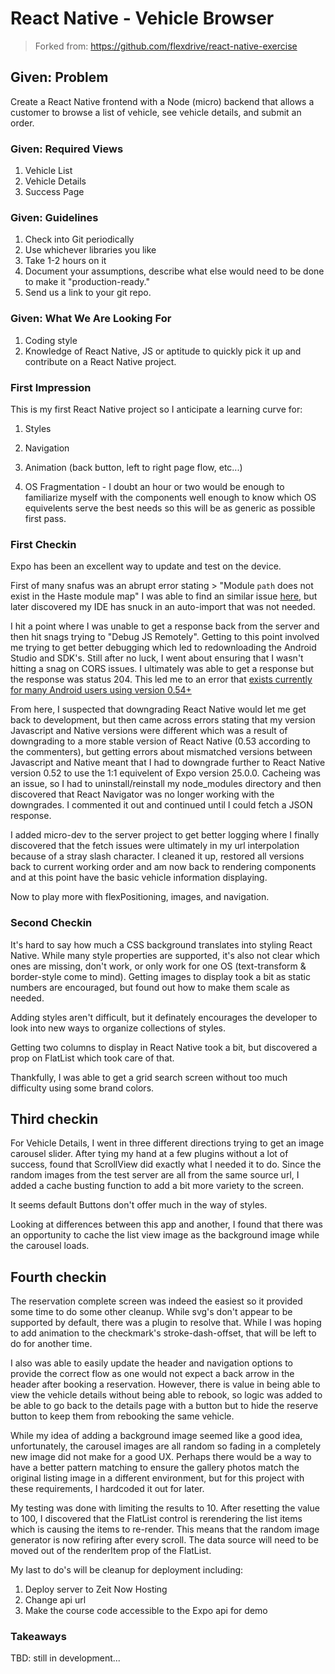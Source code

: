 # React Native - Vehicle Browser

> Forked from: https://github.com/flexdrive/react-native-exercise

## Given: Problem

Create a React Native frontend with a Node (micro) backend that allows a customer to browse a list of vehicle, see vehicle details, and submit an order.


### Given: Required Views

1. Vehicle List
2. Vehicle Details
3. Success Page

### Given: Guidelines

1. Check into Git periodically
2. Use whichever libraries you like
3. Take 1-2 hours on it
4. Document your assumptions, describe what else would need to be done to make it "production-ready."
5. Send us a link to your git repo.

### Given: What We Are Looking For

1. Coding style
2. Knowledge of React Native, JS or aptitude to quickly pick it up and contribute on a React Native project.


### First Impression

This is my first React Native project so I anticipate a learning curve for:

1. Styles

2. Navigation

3. Animation (back button, left to right page flow, etc...)

4. OS Fragmentation - I doubt an hour or two would be enough to familiarize myself with the components well enough to know which OS equivelents serve the best needs so this will be as generic as possible first pass.

### First Checkin

Expo has been an excellent way to update and test on the device. 

First of many snafus was an abrupt error stating > "Module `path` does not exist in the Haste module map"
I was able to find an similar issue [here](https://github.com/zetachang/react-native-dotenv/issues/39), but later discovered my IDE has snuck in an auto-import that was not needed.

I hit a point where I was unable to get a response back from the server and then hit snags trying to "Debug JS Remotely". Getting to this point involved me trying to get better debugging which led to redownloading the Android Studio and SDK's. Still after no luck, I went about ensuring that I wasn't hitting a snag on CORS issues. I ultimately was able to get a response but the response was status 204. This led me to an error that [exists currently for many Android users using version 0.54+](https://github.com/facebook/react-native/issues/18190)

From here, I suspected that downgrading React Native would let me get back to development, but then came across errors stating that my version Javascript and Native versions were different which was a result of downgrading to a more stable version of React Native (0.53 according to the commenters), but getting errors about mismatched versions between Javascript and Native meant that I had to downgrade further to React Native version 0.52 to use the 1:1 equivelent of Expo version 25.0.0. Cacheing was an issue, so I had to uninstall/reinstall my node_modules directory and then discovered that React Navigator was no longer working with the downgrades. I commented it out and continued until I could fetch a JSON response. 

I added micro-dev to the server project to get better logging where I finally discovered that the fetch issues were ultimately in my url interpolation because of a stray slash character. I cleaned it up, restored all versions back to current working order and am now back to rendering components and at this point have the basic vehicle information displaying.

Now to play more with flexPositioning, images, and navigation.  

### Second Checkin

It's hard to say how much a CSS background translates into styling React Native. While many style properties are supported, it's also not clear which ones are missing, don't work, or only work for one OS (text-transform & border-style come to mind). Getting images to display took a bit as static numbers are encouraged, but found out how to make them scale as needed.

Adding styles aren't difficult, but it definately encourages the developer to look into new ways to organize collections of styles.

Getting two columns to display in React Native took a bit, but discovered a prop on FlatList which took care of that.

Thankfully, I was able to get a grid search screen without too much difficulty using some brand colors.

## Third checkin

For Vehicle Details, I went in three different directions trying to get an image carousel slider. After tying my hand at a few plugins without a lot of success, found that ScrollView did exactly what I needed it to do. Since the random images from the test server are all from the same source url, I added a cache busting function to add a bit more variety to the screen.

It seems default Buttons don't offer much in the way of styles.

Looking at differences between this app and another, I found that there was an opportunity to cache the list view image as the background image while the carousel loads.

## Fourth checkin

The reservation complete screen was indeed the easiest so it provided some time to do some other cleanup. While svg's don't appear to be supported by default, there was a plugin to resolve that. While I was hoping to add animation to the checkmark's stroke-dash-offset, that will be left to do for another time.

I also was able to easily update the header and navigation options to provide the correct flow as one would not expect a back arrow in the header after booking a reservation. However, there is value in being able to view the vehicle details without being able to rebook, so logic was added to be able to go back to the details page with a button but to hide the reserve button to keep them from rebooking the same vehicle.

While my idea of adding a background image seemed like a good idea, unfortunately, the carousel images are all random so fading in a completely new image did not make for a good UX. Perhaps there would be a way to have a better pattern matching to ensure the gallery photos match the original listing image in a different environment, but for this project with these requirements, I hardcoded it out for later. 

My testing was done with limiting the results to 10. After resetting the value to 100, I discovered that the FlatList control is rerendering the list items which is causing the items to re-render. This means that the random image generator is now refiring after every scroll. The data source will need to be moved out of the renderItem prop of the FlatList.

My last to do's will be cleanup for deployment including:
1. Deploy server to Zeit Now Hosting
2. Change api url
3. Make the course code accessible to the Expo api for demo

### Takeaways
TBD: still in development...
